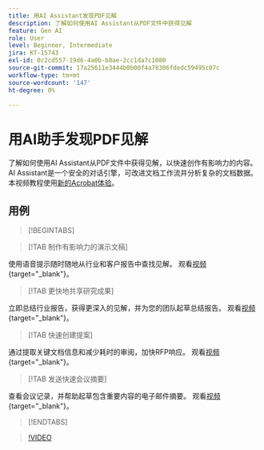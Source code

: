 ```yaml
---
title: 用AI Assistant发现PDF见解
description: 了解如何使用AI Assistant从PDF文件中获得见解
feature: Gen AI
role: User
level: Beginner, Intermediate
jira: KT-15743
exl-id: 0c2cd557-19d6-4a0b-b0ae-2cc1da7c1080
source-git-commit: 17a25611e3444b0b00f4a78306fdedc59495c07c
workflow-type: tm+mt
source-wordcount: '147'
ht-degree: 0%

---
```


# 用AI助手发现PDF见解

了解如何使用AI Assistant从PDF文件中获得见解，以快速创作有影响力的内容。 AI Assistant是一个安全的对话引擎，可改进文档工作流并分析复杂的文档数据。 本视频教程使用[新的Acrobat体验](new-workspace.md)。

## 用例

>[!BEGINTABS]

>[!TAB 制作有影响力的演示文稿]

使用语音提示随时随地从行业和客户报告中查找见解。 观看[视频](https://video.tv.adobe.com/v/3428811?quality=12&learn=on&hidetitle=true){target="_blank"}。

>[!TAB 更快地共享研究成果]

立即总结行业报告，获得更深入的见解，并为您的团队起草总结报告。 观看[视频](https://video.tv.adobe.com/v/3427286?quality=12&learn=on&hidetitle=true){target="_blank"}。

>[!TAB 快速创建提案]

通过提取关键文档信息和减少耗时的审阅，加快RFP响应。 观看[视频](https://video.tv.adobe.com/v/3428639?quality=12&learn=on&hidetitle=true){target="_blank"}。

>[!TAB 发送快速会议摘要]

查看会议记录，并帮助起草包含重要内容的电子邮件摘要。 观看[视频](https://video.tv.adobe.com/v/3427292?quality=12&learn=on&hidetitle=true){target="_blank"}。

>[!ENDTABS]

>[!VIDEO](https://video.tv.adobe.com/v/3445832?enablevpops&quality=12&learn=on&hidetitle=true&captions=chi_hans)
